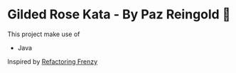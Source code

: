 # Gilded Rose Kata - By Paz Reingold :dog:
This project make use of
* Java

Inspired by [Refactoring Frenzy](https://www.youtube.com/watch?v=rEoUghQk4ss&t=1329s&ab_channel=Java.IL)
